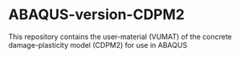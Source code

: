 # ABAQUS-version-CDPM2
This repository contains the user-material (VUMAT) of the concrete damage-plasticity model (CDPM2) for use in ABAQUS
